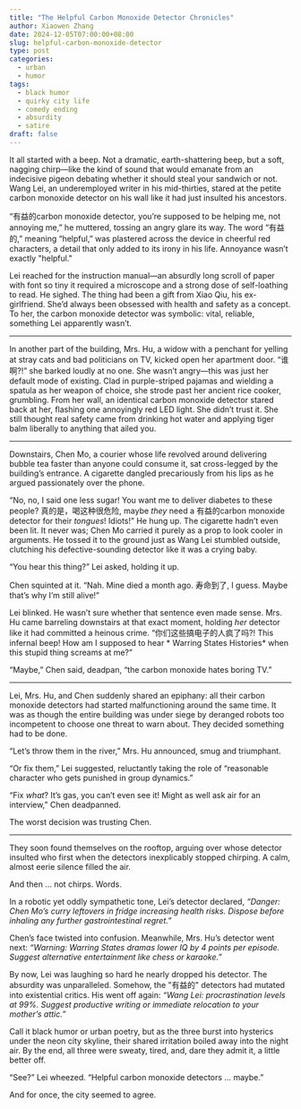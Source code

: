```yaml
---
title: "The Helpful Carbon Monoxide Detector Chronicles"
author: Xiaowen Zhang
date: 2024-12-05T07:00:00+08:00
slug: helpful-carbon-monoxide-detector
type: post
categories:
  - urban
  - humor
tags:
  - black humor
  - quirky city life
  - comedy ending
  - absurdity
  - satire
draft: false
---
```


It all started with a beep. Not a dramatic, earth-shattering beep, but a soft, nagging chirp—like the kind of sound that would emanate from an indecisive pigeon debating whether it should steal your sandwich or not. Wang Lei, an underemployed writer in his mid-thirties, stared at the petite carbon monoxide detector on his wall like it had just insulted his ancestors. 

“有益的carbon monoxide detector, you’re supposed to be helping me, not annoying me,” he muttered, tossing an angry glare its way. The word “有益的,” meaning “helpful,” was plastered across the device in cheerful red characters, a detail that only added to its irony in his life. Annoyance wasn’t exactly "helpful."

Lei reached for the instruction manual—an absurdly long scroll of paper with font so tiny it required a microscope and a strong dose of self-loathing to read. He sighed. The thing had been a gift from Xiao Qiu, his ex-girlfriend. She’d always been obsessed with health and safety as a concept. To her, the carbon monoxide detector was symbolic: vital, reliable, something Lei apparently wasn’t.

---

In another part of the building, Mrs. Hu, a widow with a penchant for yelling at stray cats and bad politicians on TV, kicked open her apartment door. “谁啊?!” she barked loudly at no one. She wasn’t angry—this was just her default mode of existing. Clad in purple-striped pajamas and wielding a spatula as her weapon of choice, she strode past her ancient rice cooker, grumbling. From her wall, an identical carbon monoxide detector stared back at her, flashing one annoyingly red LED light. She didn’t trust it. She still thought real safety came from drinking hot water and applying tiger balm liberally to anything that ailed you.

---

Downstairs, Chen Mo, a courier whose life revolved around delivering bubble tea faster than anyone could consume it, sat cross-legged by the building’s entrance. A cigarette dangled precariously from his lips as he argued passionately over the phone.

“No, no, I said one less sugar! You want me to deliver diabetes to these people? 真的是，喝这种很危险, maybe *they* need a 有益的carbon monoxide detector for their *tongues*! Idiots!” He hung up. The cigarette hadn’t even been lit. It never was; Chen Mo carried it purely as a prop to look cooler in arguments. He tossed it to the ground just as Wang Lei stumbled outside, clutching his defective-sounding detector like it was a crying baby.

“You hear this thing?” Lei asked, holding it up.

Chen squinted at it. “Nah. Mine died a month ago. 寿命到了, I guess. Maybe that’s why I’m still alive!”

Lei blinked. He wasn’t sure whether that sentence even made sense. Mrs. Hu came barreling downstairs at that exact moment, holding *her* detector like it had committed a heinous crime. “你们这些搞电子的人疯了吗?! This infernal beep! How am I supposed to hear * Warring States Histories* when this stupid thing screams at me?”

“Maybe,” Chen said, deadpan, “the carbon monoxide hates boring TV.”

---

Lei, Mrs. Hu, and Chen suddenly shared an epiphany: all their carbon monoxide detectors had started malfunctioning around the same time. It was as though the entire building was under siege by deranged robots too incompetent to choose one threat to warn about. They decided something had to be done.

“Let’s throw them in the river,” Mrs. Hu announced, smug and triumphant.

“Or fix them,” Lei suggested, reluctantly taking the role of “reasonable character who gets punished in group dynamics.”

“Fix *what*? It’s gas, you can’t even see it! Might as well ask air for an interview,” Chen deadpanned.

The worst decision was trusting Chen.

---

They soon found themselves on the rooftop, arguing over whose detector insulted who first when the detectors inexplicably stopped chirping. A calm, almost eerie silence filled the air.

And then … not chirps. Words.

In a robotic yet oddly sympathetic tone, Lei’s detector declared, *“Danger: Chen Mo’s curry leftovers in fridge increasing health risks. Dispose before inhaling any further gastrointestinal regret.”*

Chen’s face twisted into confusion. Meanwhile, Mrs. Hu’s detector went next: *“Warning: Warring States dramas lower IQ by 4 points per episode. Suggest alternative entertainment like chess or karaoke.”*

By now, Lei was laughing so hard he nearly dropped his detector. The absurdity was unparalleled. Somehow, the "有益的" detectors had mutated into existential critics. His went off again: *“Wang Lei: procrastination levels at 99%. Suggest productive writing or immediate relocation to your mother’s attic.”*

Call it black humor or urban poetry, but as the three burst into hysterics under the neon city skyline, their shared irritation boiled away into the night air. By the end, all three were sweaty, tired, and, dare they admit it, a little better off.

“See?” Lei wheezed. “Helpful carbon monoxide detectors … maybe.”

And for once, the city seemed to agree.